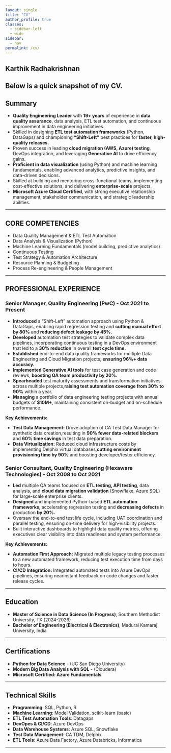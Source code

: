 ```yaml
---
layout: single
title: "CV"
author_profile: true
classes: 
  - sidebar-left
  - wide
sidebar:
  - nav
permalink: /cv/
---
```


## Karthik Radhakrishnan

Below is a quick snapshot of my CV. 
---

## Summary

- **Quality Engineering Leader** with **19+ years** of experience in **data quality assurance**, data analysis, ETL test automation, and continuous improvement in data engineering initiatives.
- Skilled in designing **ETL test automation frameworks** (Python, DataGaps) and championing **“Shift-Left”** best practices for **faster, high-quality releases.**
- Proven success in leading **cloud migration (AWS, Azure) testing**, DevOps integration, and leveraging **Generative AI** to drive efficiency gains.
- **Proficient in data visualization** (using Python) and machine learning fundamentals, enabling advanced analytics, predictive insights, and data-driven decisions.
- Skilled at building and mentoring cross-functional teams, implementing cost-effective solutions, and delivering **enterprise-scale** projects.
- **Microsoft Azure Cloud Certified**, with strong executive relationship management, stakeholder communication, and strategic leadership abilities.

---

## CORE COMPETENCIES

- Data Quality Management & ETL Test Automation
- Data Analysis & Visualization (Python)
- Machine Learning Fundamentals (model building, predictive analytics)
- Continuous Testing
- Test Strategy & Automation Architecture
- Resource Planning & Budgeting
- Process Re-engineering & People Management

---

## PROFESSIONAL EXPERIENCE

### Senior Manager, Quality Engineering (PwC) - Oct 2021 to Present
- **Introduced** a “Shift-Left” automation approach using Python & DataGaps, enabling rapid regression testing and **cutting manual effort by 80%** and **reducing defect leakage by 45%.**
- **Developed** automation test strategies to validate complex data pipelines, incorporating continuous testing in a DevOps environment that led to a **30% reduction** in overall **test cycle time.**
- **Established** end-to-end data quality frameworks for multiple Data Engineering and Cloud Migration projects, **ensuring 96%+ data accuracy.**
- **Implemented Generative AI tools** for test case generation and code reviews, **boosting QA team productivity by 20%.**
- **Spearheaded** test maturity assessments and transformation initiatives across multiple projects,**raising test automation coverage from 30% to 90%** within a year.
- **Managing** a portfolio of data engineering testing projects with annual budgets of **$10M+**, maintaining consistent on-budget and on-schedule performance.

**Key Achievements:**

- **Test Data Management:** Drove adoption of CA Test Data Manager for synthetic data creation,resulting in **90% fewer data-related blockers** and **60% time savings** in test data preparation.
- **Data Virtualization:** Reduced cloud infrastructure costs by implementing Delphix virtual databases,**cutting environment provisioning time by 90%** and boosting developer/tester efficiency.

### Senior Consultant, Quality Engineering (Hexaware Technologies) - Oct 2008 to Oct 2021
- **Led** multiple QA teams focused on **ETL testing, API testing**, data analysis, and **cloud data migration validation** (Snowflake, Azure SQL) for large-scale enterprise clients.
- **Designed** and implemented Python-based **ETL automation frameworks**, accelerating regression testing and **decreasing defects** in production **by 20%.**
- Oversaw the end-to-end test life cycle, including UAT coordination and parallel testing, ensuring on-time delivery for high-visibility projects.
- Built interactive dashboards to highlight data quality metrics, offering executives clear visibility into data readiness and system performance.

**Key Achievements:**

- **Automation First Approach:** Migrated multiple legacy testing processes to a new automated framework, reducing test execution time from days to hours.
- **CI/CD Integration:** Integrated automated tests into Azure DevOps pipelines, ensuring nearinstant feedback on code changes and faster release cycles.
---

## Education

- **Master of Science in Data Science (In Progress)**, Southern Methodist University, TX (2024-2026)
- **Bachelor of Engineering (Electrical & Electronics)**, Madurai Kamaraj University, India

---

## Certifications

- **Python for Data Science** - (UC San Diego University)
- **Modern Big Data Analysis with SQL** - (Cloudera)
- **Microsoft Certified: Azure Fundamentals**

---

## Technical Skills

- **Programming**: SQL, Python, R
- **Machine Learning**: Model Validation, scikit-learn (basic)
- **ETL Test Automation Tools**: Datagaps
- **DevOpes & CI/CD**: Azure DevOps
- **Data Warehouse Systems**: Azure SQL, Snowflake
- **Test Data Management**: CA TDM, Delphix
- **ETL Tools**: Azure Data Factory, Azure Databricks, Informatica 

---